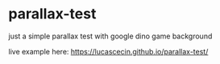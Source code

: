 # parallax-test

just a simple parallax test with google dino game background

live example here: https://lucascecin.github.io/parallax-test/
